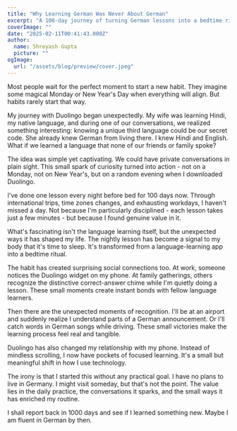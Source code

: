 ```yaml
---
title: "Why Learning German Was Never About German"
excerpt: "A 100-day journey of turning German lessons into a bedtime ritual that sparked unexpected connections and habits."
coverImage: ""
date: "2025-02-11T00:41:43.000Z"
author:
  name: Shreyash Gupta
  picture: ""
ogImage:
  url: "/assets/blog/preview/cover.jpeg"
---
```


Most people wait for the perfect moment to start a new habit. They imagine some magical Monday or New Year's Day when everything will align. But habits rarely start that way.

My journey with Duolingo began unexpectedly. My wife was learning Hindi, my native language, and during one of our conversations, we realized something interesting: knowing a unique third language could be our secret code. She already knew German from living there. I knew Hindi and English. What if we learned a language that none of our friends or family spoke?

The idea was simple yet captivating. We could have private conversations in plain sight. This small spark of curiosity turned into action - not on a Monday, not on New Year's, but on a random evening when I downloaded Duolingo.

I've done one lesson every night before bed for 100 days now. Through international trips, time zones changes, and exhausting workdays, I haven't missed a day. Not because I'm particularly disciplined - each lesson takes just a few minutes - but because I found genuine value in it.

What's fascinating isn't the language learning itself, but the unexpected ways it has shaped my life. The nightly lesson has become a signal to my body that it's time to sleep. It's transformed from a language-learning app into a bedtime ritual.

The habit has created surprising social connections too. At work, someone notices the Duolingo widget on my phone. At family gatherings, others recognize the distinctive correct-answer chime while I'm quietly doing a lesson. These small moments create instant bonds with fellow language learners.

Then there are the unexpected moments of recognition. I'll be at an airport and suddenly realize I understand parts of a German announcement. Or I'll catch words in German songs while driving. These small victories make the learning process feel real and tangible.

Duolingo has also changed my relationship with my phone. Instead of mindless scrolling, I now have pockets of focused learning. It's a small but meaningful shift in how I use technology.

The irony is that I started this without any practical goal. I have no plans to live in Germany. I might visit someday, but that's not the point. The value lies in the daily practice, the conversations it sparks, and the small ways it has enriched my routine.

I shall report back in 1000 days and see if I learned something new. Maybe I am fluent in German by then. 